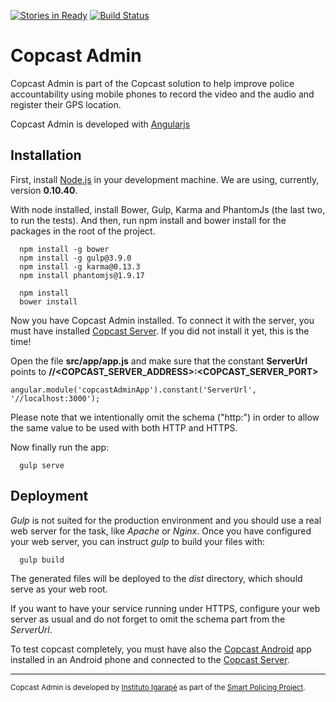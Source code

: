 [![Stories in Ready](https://badge.waffle.io/igarape/copcast-admin.png?label=ready&title=Ready)](https://waffle.io/igarape/copcast-admin)
[![Build Status](https://travis-ci.org/igarape/copcast-admin.svg?branch=master)](https://travis-ci.org/igarape/copcast-admin)
# Copcast Admin

Copcast Admin is part of the Copcast solution to help improve police accountability using mobile phones to record the video and the audio and register their GPS location.

Copcast Admin is developed with <a href="https://angularjs.org">Angularjs</a>

## Installation

First, install <a href="https://nodejs.org">Node.js</a> in your development machine. We are using, currently, version <b>0.10.40</b>.

With node installed, install Bower, Gulp, Karma and PhantomJs (the last two, to run the tests). And then, run npm install and bower install for the packages in the root of the project.

```
  npm install -g bower
  npm install -g gulp@3.9.0
  npm install -g karma@0.13.3
  npm install phantomjs@1.9.17
  
  npm install
  bower install
```
Now you have Copcast Admin installed. To connect it with the server, you must have installed <a href="https://github.com/igarape/mogi-server">Copcast Server</a>. If you did not install it yet, this is the time!

Open the file <b>src/app/app.js</b> and make sure that the constant <b>ServerUrl</b> points to <b>//\<COPCAST_SERVER_ADDRESS\>:\<COPCAST_SERVER_PORT\></b>

```
angular.module('copcastAdminApp').constant('ServerUrl', '//localhost:3000');
```

Please note that we intentionally omit the schema ("http:") in order to allow the same value to be used with both HTTP and HTTPS.

Now finally run the app:

```
  gulp serve
```


## Deployment

_Gulp_ is not suited for the production environment and you should use a real web server for the task, like _Apache_ or _Nginx_.
Once you have configured your web server, you can instruct _gulp_ to build your files with:

```
  gulp build
```

The generated files will be deployed to the _dist_ directory, which should serve as your web root.

If you want to have your service running under HTTPS, configure your web server as usual and do not forget to omit the schema part from the _ServerUrl_.


To test copcast completely, you must have also the <a href="https://github.com/igarape/copcast-android">Copcast Android</a> app installed in an Android phone and connected to the <a href="https://github.com/igarape/mogi-server">Copcast Server</a>.
<hr/>
<small>Copcast Admin is developed by <a href="http://www.igarape.org.br/en/">Instituto Igarapé</a> as part of the <a href="http://www.igarape.org.br/en/smart-policing/">Smart Policing Project</a>.</small>
